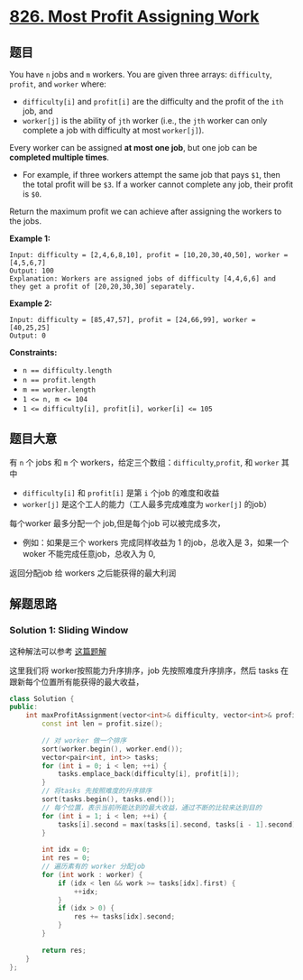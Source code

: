 # [826. Most Profit Assigning Work](https://leetcode.com/problems/most-profit-assigning-work/)

## 题目

You have `n` jobs and `m` workers. You are given three arrays: `difficulty`, `profit`, and `worker` where:

- `difficulty[i]` and `profit[i]` are the difficulty and the profit of the `ith` job, and
- `worker[j]` is the ability of `jth` worker (i.e., the `jth` worker can only complete a job with difficulty at most `worker[j]`).

Every worker can be assigned **at most one job**, but one job can be **completed multiple times**.

- For example, if three workers attempt the same job that pays `$1`, then the total profit will be `$3`. If a worker cannot complete any job, their profit is `$0`.

Return the maximum profit we can achieve after assigning the workers to the jobs.

 

**Example 1:**

```
Input: difficulty = [2,4,6,8,10], profit = [10,20,30,40,50], worker = [4,5,6,7]
Output: 100
Explanation: Workers are assigned jobs of difficulty [4,4,6,6] and they get a profit of [20,20,30,30] separately.
```

**Example 2:**

```
Input: difficulty = [85,47,57], profit = [24,66,99], worker = [40,25,25]
Output: 0
```

 

**Constraints:**

- `n == difficulty.length`
- `n == profit.length`
- `m == worker.length`
- `1 <= n, m <= 104`
- `1 <= difficulty[i], profit[i], worker[i] <= 105`

## 题目大意

有 `n` 个 jobs 和 `m` 个 workers，给定三个数组：`difficulty`,`profit`, 和 `worker` 其中

- `difficulty[i]` 和 `profit[i]` 是第 `i` 个job 的难度和收益
- `worker[j]` 是这个工人的能力（工人最多完成难度为 `worker[j]` 的job）

每个worker 最多分配一个 job,但是每个job 可以被完成多次，

- 例如：如果是三个 workers 完成同样收益为 1 的job，总收入是 3，如果一个woker 不能完成任意job，总收入为 0,

返回分配job 给 workers 之后能获得的最大利润

## 解题思路

### Solution 1: Sliding Window

这种解法可以参考 [这篇题解](https://books.halfrost.com/leetcode/ChapterFour/0800~0899/0826.Most-Profit-Assigning-Work/)

这里我们将 worker按照能力升序排序，job 先按照难度升序排序，然后 tasks 在跟新每个位置所有能获得的最大收益，

````c++
class Solution {
public:
    int maxProfitAssignment(vector<int>& difficulty, vector<int>& profit, vector<int>& worker) {
        const int len = profit.size();
        
        // 对 worker 做一个排序
        sort(worker.begin(), worker.end());
        vector<pair<int, int>> tasks;
        for (int i = 0; i < len; ++i) {
            tasks.emplace_back(difficulty[i], profit[i]);
        }
        // 将tasks 先按照难度的升序排序
        sort(tasks.begin(), tasks.end());
        // 每个位置，表示当前所能达到的最大收益，通过不断的比较来达到目的
        for (int i = 1; i < len; ++i) {
            tasks[i].second = max(tasks[i].second, tasks[i - 1].second);
        }
        
        int idx = 0;
        int res = 0;
        // 遍历素有的 worker 分配job
        for (int work : worker) {
            if (idx < len && work >= tasks[idx].first) {
                ++idx;
            }
            if (idx > 0) {
                res += tasks[idx].second;
            }
        }
        
        return res;
    }
};
````
